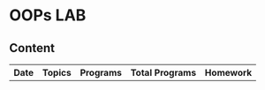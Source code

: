 # OOPs LAB

## Content

<table>
<tr>
    <th>Date</th>
    <th>Topics</th>
    <th>Programs</th>
    <th>Total Programs</th>
    <th>Homework</th>
</tr>
</table>